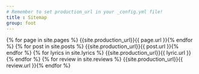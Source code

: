 ```yaml
---
# Remember to set production_url in your _config.yml file!
title : Sitemap
group: foot
---
```

{% for page in site.pages %}
{{site.production_url}}{{ page.url }}{% endfor %}
{% for post in site.posts %}
{{site.production_url}}{{ post.url }}{% endfor %}
{% for lyrics in site.lyrics %}
{{site.production_url}}{{ lyric.url }}{% endfor %}
{% for review in site.reviews %}
{{site.production_url}}{{ review.url }}{% endfor %}